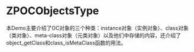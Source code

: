# ZPOCObjectsType
本Demo主要介绍了OC对象的三个种类：instance对象（实例对象）、class对象（类对象）、meta-class对象（元类对象）以及他们中存储的内容，还介绍了object_getClass和class_isMetaClass函数的用法。
